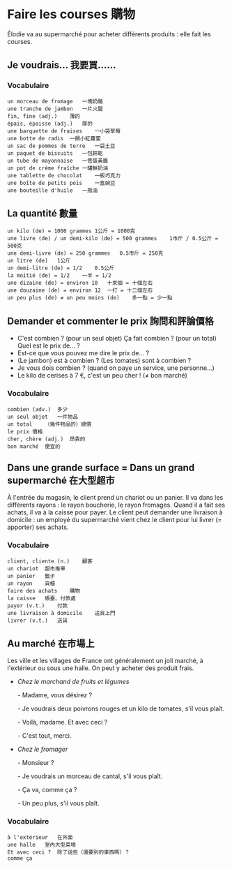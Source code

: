 # Faire les courses 購物

Élodie va au supermarché pour acheter différents produits : elle fait les courses.

## Je voudrais... 我要買……

### Vocabulaire

```
un morceau de fromage	一塊奶酪
une tranche de jambon	一片火腿
fin, fine (adj.)	薄的
épais, épaisse (adj.)	厚的
une barquette de fraises	一小袋草莓
une botte de radis	一捆小紅蘿蔔
un sac de pommes de terre	一袋土豆
un paquet de biscuits	一包餅乾
un tube de mayonnaise	一管蛋黃醬
un pot de crème fraîche	一罐鮮奶油
une tablette de chocolat	一板巧克力
une boîte de petits pois	一盒豌豆
une bouteille d'huile	一瓶油
```

## La quantité 數量

```
un kilo (de) = 1000 grammes	1公斤 = 1000克
une livre (de) / un demi-kilo (de) = 500 grammes	1市斤 / 0.5公斤 = 500克
une demi-livre (de) = 250 grammes	0.5市斤 = 250克
un litre (de)	1公斤
un demi-litre (de) = 1/2	0.5公斤
la moitié (de) = 1/2	一半 = 1/2
une dizaine (de) = environ 10	十來個 = 十個左右
une douzaine (de) = environ 12	一打 = 十二個左右
un peu plus (de) ≠ un peu moins (de)	多一點 = 少一點
```

## Demander et commenter le prix 詢問和評論價格

* C'est combien ? (pour un seul objet) Ça fait combien ? (pour un total) Quel est le prix de... ?
* Est-ce que vous pouvez me dire le prix de... ?
* (Le jambon) est à combien ? (Les tomates) sont à combien ?
* Je vous dois combien ? (quand on paye un service, une personne...)
* Le kilo de cerises à 7 &euro;, c'est un peu cher ! (&ne; bon marché)

### Vocabulaire

```
combien (adv.)	多少
un seul objet	一件物品
un total	（幾件物品的）總價
le prix	價格
cher, chère (adj.)	昂貴的
bon marché	便宜的
```

## Dans une grande surface = Dans un grand supermarché 在大型超市

À l'entrée du magasin, le client prend un chariot ou un panier. Il va dans les différents rayons : le rayon boucherie, le rayon fromages. Quand il a fait ses achats, il va à la caisse pour payer. Le client peut demander une livraison à domicile : un employé du supermarché vient chez le client pour lui livrer (= apporter) ses achats.

### Vocabulaire

```
client, cliente (n.)	顧客
un chariot	超市推車
un panier	籃子
un rayon	貨櫃
faire des achats	購物
la caisse	帳臺、付款處
payer (v.t.)	付款
une livraison à domicile	送貨上門
livrer (v.t.)	送貨
```

## Au marché 在市場上

Les ville et les villages de France ont généralement un joli marché, à l'extérieur ou sous une halle. On peut y acheter des produit frais.

* *Chez le marchand de fruits et légumes*

    \- Madame, vous désirez ?

    \- Je voudrais deux poivrons rouges et un kilo de tomates, s'il vous plaît.

    \- Voilà, madame. Et avec ceci ?

    \- C'est tout, merci.

* *Chez le fromager*

    \- Monsieur ?

    \- Je voudrais un morceau de cantal, s'il vous plaît.

    \- Ça va, comme ça ?

    \- Un peu plus, s'il vous plaît.

### Vocabulaire

```
à l'extérieur	在外面
une halle	室內大型菜場
Et avec ceci ?	除了這些（還要別的東西嗎）？
comme ça	 
```
